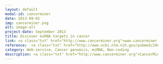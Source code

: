 ```yaml
---
layout: default
modal-id: cancerminer
date: 2013-09-01
img: cancerminer.png
alt: image-alt
project-date: September 2013
title: Discover miRNA targets in cancer
link: <a class="txt" href="http://www.cancerminer.org">www.cancerminer.org</a>
reference:  <a class="txt" href="http://www.ncbi.nlm.nih.gov/pubmed/24096364"> <b>Jacobsen et al., Nature Structural & Molecular Biology (2013)</a>
category: Web-service, Cancer genomics, miRNA, Non-coding
description: <a class="txt" href="http://www.cancerminer.org">CancerMiner</a> is a comprehensive resource for discovery and prioritization of functional miRNA-mRNA target interactions in human cancer using molecular datasets from The Cancer Genome Atlas. Candidate interactions can be queried for specific miRNAs or mRNAs, in individual or across multiple cancer types. Our approach uses molecular profiles of >3,000 tumors from 11 human cancer types in The Cancer Genome Atlas. Using this data, we systematically analyzed expression of miRNAs and mRNAs across cancer types to infer recurrent cancer-associated miRNA-target relationships (<a class="txt" href="http://www.ncbi.nlm.nih.gov/pubmed/24096364">Jacobsen et al., Nature Structural & Molecular Biology (2013)</a>).
---
```

